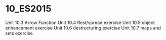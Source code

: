 # 10_ES2015
Unit 10.3 Arrow Function 
Unit 10.4 Rest/spread exercise
Unit 10.5 object enhancement exercise
Unit 10.6 destructuring exercise
Unit 10.7 maps and sets exercise

